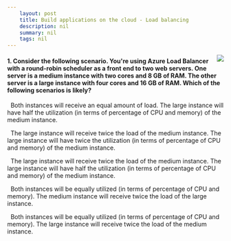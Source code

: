 ```yaml
---
    layout: post
    title: Build applications on the cloud - Load balancing
    description: nil
    summary: nil
    tags: nil
---
```



 <a target="_blank" href="https://docs.microsoft.com/en-us/learn/modules/cmu-build-apps-cloud/4-load-balance/"><i class="fas fa-external-link-alt"></i> </a>
 <img align="right" src="https://docs.microsoft.com/en-us/learn/achievements/cmu-cloud-developer/build-applications-on-the-cloud.svg">
####  1. Consider the following scenario. You're using Azure Load Balancer with a round-robin scheduler as a front end to two web servers. One server is a medium instance with two cores and 8 GB of RAM. The other server is a large instance with four cores and 16 GB of RAM. Which of the following scenarios is likely?


<i class='fas fa-check-square' style='color: Dodgerblue;'></i> &nbsp;&nbsp;Both instances will receive an equal amount of load. The large instance will have half the utilization (in terms of percentage of CPU and memory) of the medium instance.

<i class='far fa-square'></i> &nbsp;&nbsp;The large instance will receive twice the load of the medium instance. The large instance will have twice the utilization (in terms of percentage of CPU and memory) of the medium instance.

<i class='far fa-square'></i> &nbsp;&nbsp;The large instance will receive twice the load of the medium instance. The large instance will have half the utilization (in terms of percentage of CPU and memory) of the medium instance.

<i class='far fa-square'></i> &nbsp;&nbsp;Both instances will be equally utilized (in terms of percentage of CPU and memory). The medium instance will receive twice the load of the large instance.

<i class='far fa-square'></i> &nbsp;&nbsp;Both instances will be equally utilized (in terms of percentage of CPU and memory). The large instance will receive twice the load of the medium instance.
<br />
<br />
<br />

